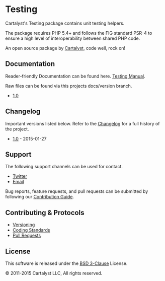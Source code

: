 # Testing

Cartalyst's Testing package contains unit testing helpers.

The package requires PHP 5.4+ and follows the FIG standard PSR-4 to ensure a high level of interoperability between shared PHP code.

An open source package by [Cartalyst](https://cartalyst.com), code well, rock on!

## Documentation

Reader-friendly Documentation can be found here. [Testing Manual](https://cartalyst.com/manual/testing).

Raw files can be found via this projects docs/version branch.

- [1.0](https://github.com/cartalyst/testing/tree/docs/1.0)

## Changelog

Important versions listed below. Refer to the [Changelog](CHANGELOG.md) for a full history of the project.

- [1.0](CHANGELOG.md) - 2015-01-27

## Support

The following support channels can be used for contact.

- [Twitter](https://cartalyst.com/@twitter)
- [Email](mailto:help@cartalyst.com)

Bug reports, feature requests, and pull requests can be submitted by following our [Contribution Guide](CONTRIBUTING.md).

## Contributing & Protocols

- [Versioning](CONTRIBUTING.md#versioning)
- [Coding Standards](CONTRIBUTING.md#coding-standards)
- [Pull Requests](CONTRIBUTING.md#pull-requests)

## License

This software is released under the [BSD 3-Clause](LICENSE) License.

© 2011-2015 Cartalyst LLC, All rights reserved.
